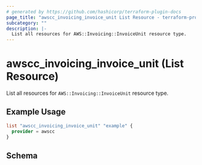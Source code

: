 ```yaml
---
# generated by https://github.com/hashicorp/terraform-plugin-docs
page_title: "awscc_invoicing_invoice_unit List Resource - terraform-provider-awscc"
subcategory: ""
description: |-
  List all resources for AWS::Invoicing::InvoiceUnit resource type.
---
```


# awscc_invoicing_invoice_unit (List Resource)

List all resources for `AWS::Invoicing::InvoiceUnit` resource type.

## Example Usage

```terraform
list "awscc_invoicing_invoice_unit" "example" {
  provider = awscc
}
```

<!-- schema generated by tfplugindocs -->
## Schema
